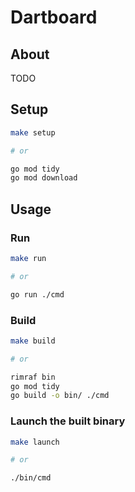 # Dartboard

## About

TODO

## Setup

```bash
make setup

# or

go mod tidy
go mod download
```

## Usage

### Run

```bash
make run

# or

go run ./cmd
```

### Build

```bash
make build

# or

rimraf bin
go mod tidy
go build -o bin/ ./cmd
```

### Launch the built binary

```bash
make launch

# or

./bin/cmd
```
